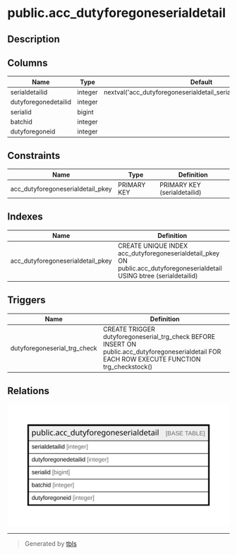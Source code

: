 # public.acc_dutyforegoneserialdetail

## Description

## Columns

| Name | Type | Default | Nullable | Children | Parents | Comment |
| ---- | ---- | ------- | -------- | -------- | ------- | ------- |
| serialdetailid | integer | nextval('acc_dutyforegoneserialdetail_serialdetailid_seq'::regclass) | false |  |  |  |
| dutyforegonedetailid | integer |  | true |  |  |  |
| serialid | bigint |  | true |  |  |  |
| batchid | integer |  | true |  |  |  |
| dutyforegoneid | integer |  | true |  |  |  |

## Constraints

| Name | Type | Definition |
| ---- | ---- | ---------- |
| acc_dutyforegoneserialdetail_pkey | PRIMARY KEY | PRIMARY KEY (serialdetailid) |

## Indexes

| Name | Definition |
| ---- | ---------- |
| acc_dutyforegoneserialdetail_pkey | CREATE UNIQUE INDEX acc_dutyforegoneserialdetail_pkey ON public.acc_dutyforegoneserialdetail USING btree (serialdetailid) |

## Triggers

| Name | Definition |
| ---- | ---------- |
| dutyforegoneserial_trg_check | CREATE TRIGGER dutyforegoneserial_trg_check BEFORE INSERT ON public.acc_dutyforegoneserialdetail FOR EACH ROW EXECUTE FUNCTION trg_checkstock() |

## Relations

![er](public.acc_dutyforegoneserialdetail.svg)

---

> Generated by [tbls](https://github.com/k1LoW/tbls)
